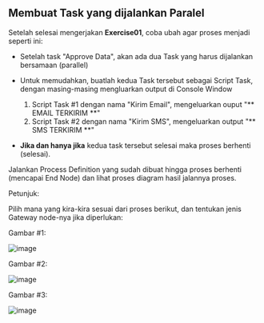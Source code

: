 ## Membuat Task yang dijalankan Paralel

Setelah selesai mengerjakan **Exercise01**, coba ubah agar proses menjadi seperti ini:

* Setelah task "Approve Data",  akan ada dua Task yang harus dijalankan bersamaan (parallel)

* Untuk memudahkan, buatlah kedua Task tersebut sebagai Script Task, dengan masing-masing mengluarkan output di Console Window
  1. Script Task #1 dengan nama "Kirim Email", mengeluarkan ouput "** EMAIL TERKIRIM **"
  2. Script Task #2 dengan nama "Kirim SMS", mengeluarkan output "** SMS TERKIRIM **"
  
* **Jika dan hanya jika** kedua task tersebut selesai maka proses berhenti (selesai).

Jalankan Process Definition yang sudah dibuat hingga proses berhenti (mencapai End Node) dan lihat proses diagram hasil jalannya proses.

Petunjuk:

Pilih mana yang kira-kira sesuai dari proses berikut, dan tentukan jenis Gateway node-nya jika diperlukan:

Gambar #1:

![image](https://cloud.githubusercontent.com/assets/3068071/8539490/96593344-24a6-11e5-8354-3eaf46c23f9e.png)

Gambar #2:

![image](https://cloud.githubusercontent.com/assets/3068071/8539460/4c276188-24a6-11e5-9db4-82da6039eb60.png)

Gambar #3:

![image](https://cloud.githubusercontent.com/assets/3068071/8539434/d81f0db8-24a5-11e5-9470-4406489df957.png)
